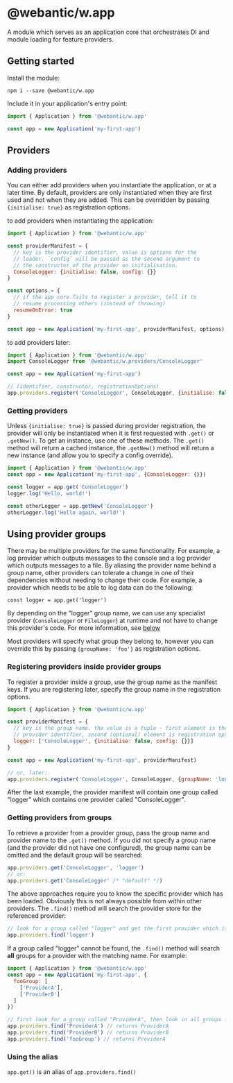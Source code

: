 # @webantic/w.app

A module which serves as an application core that orchestrates DI and module loading for feature providers.


## Getting started

Install the module:

  `npm i --save @webantic/w.app`

Include it in your application's entry point:

  ```js
  import { Application } from '@webantic/w.app'

  const app = new Application('my-first-app')
  ```

## Providers

### Adding providers

You can either add providers when you instantiate the application, or at a later time. By default, providers are only instantiated when they are first used and not when they are added. This can be overridden by passing `{initialise: true}` as registration options.

to add providers when instantiating the application:

  ```js
  import { Application } from '@webantic/w.app'

  const providerManifest = {
    // key is the provider identifier, value is options for the
    // loader. `config` will be passed as the second argument to
    // the constructor of the provider on initialisation.
    ConsoleLogger: {initialise: false, config: {}}
  }

  const options = {
    // if the app core fails to register a provider, tell it to
    // resume processing others (instead of throwing)
    resumeOnError: true
  }

  const app = new Application('my-first-app', providerManifest, options)
  ```

to add providers later:

  ```js
  import { Application } from '@webantic/w.app'
  import ConsoleLogger from '@webantic/w.providers/ConsoleLogger'

  const app = new Application('my-first-app')

  // (identifier, constructor, registrationOptions)
  app.providers.register('ConsoleLogger', ConsoleLogger, {initialise: false, config: {namespace: 'module1'}})
  ```

### Getting providers

Unless `{initialise: true}` is passed during provider registration, the provider will only be instantiated when it is first requested with `.get()` or `.getNew()`. To get an instance, use one of these methods. The `.get()` method will return a cached instance, the `.getNew()` method will return a new instance (and allow you to specify a config override).

  ```js
  import { Application } from '@webantic/w.app'
  const app = new Application('my-first-app', {ConsoleLogger: {}})

  const logger = app.get('ConsoleLogger')
  logger.log('Hello, world!')

  const otherLogger = app.getNew('ConsoleLogger')
  otherLogger.log('Hello again, world!')
  ```

## Using provider groups

There may be multiple providers for the same functionality. For example, a log provider which outputs messages to the console and a log provider which outputs messages to a file. By aliasing the provider name behind a group name, other providers can tolerate a change in one of their dependencies without needing to change their code. For example, a provider which needs to be able to log data can do the following:

  `const logger = app.get('logger')`

By depending on the "logger" group name, we can use any specialist provider (`ConsoleLogger` or `FileLogger`) at runtime and not have to change this provider's code. For more information, see [below](getting-providers-from-groups)

Most providers will specify what group they belong to, however you can override this by passing `{groupName: 'foo'}` as registration options.



### Registering providers inside provider groups

To register a provider inside a group, use the group name as the manifest keys. If you are registering later, specify the group name in the registration options.

  ```js
  import { Application } from '@webantic/w.app'

  const providerManifest = {
    // key is the group name. the value is a tuple - first element is the
    // provider identifier, second (optional) element is registration options
    logger: ['ConsoleLogger', {initialise: false, config: {}}]
  }

  const app = new Application('my-first-app', providerManifest)

  // or, later:
  app.providers.register('ConsoleLogger', ConsoleLogger, {groupName: 'logger', config: {}})
  ```

After the last example, the provider manifest will contain one group called "logger" which contains one provider called "ConsoleLogger".



### <a name="getting-providers-from-groups">Getting providers from groups</a>

To retrieve a provider from a provider group, pass the group name and provider name to the `.get()` method. If you did not specify a group name (and the provider did not have one configured), the group name can be omitted and the default group will be searched:

  ```js
  app.providers.get('ConsoleLogger', 'logger')
  // or:
  app.providers.get('ConsoleLogger' /* "default" */)
  ```

The above approaches require you to know the specific provider which has been loaded. Obviously this is not always possible from within other providers. The `.find()` method will search the provider store for the referenced provider:

  ```js
  // look for a group called "logger" and get the first provider which is found:
  app.providers.find('logger')
  ```

If a group called "logger" cannot be found, the `.find()` method will search **all** groups for a provider with the matching name. For example:

  ```js
  import { Application } from '@webantic/w.app'
  const app = new Application('my-first-app', {
    fooGroup: [
      ['ProviderA'],
      ['ProviderB']
    ]
  })

  // first look for a group called "ProviderA", then look in all groups for a Provider called "ProviderA"
  app.providers.find('ProviderA') // returns ProviderA
  app.providers.find('ProviderB') // returns ProviderB
  app.providers.find('fooGroup') // returns ProviderA
  ```

### Using the alias

  `app.get()` is an alias of `app.providers.find()`
